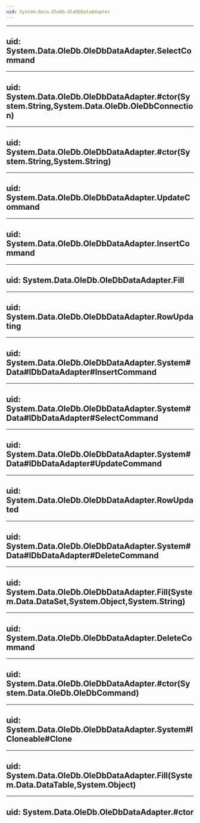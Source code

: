```yaml
---
uid: System.Data.OleDb.OleDbDataAdapter
---
```


---
uid: System.Data.OleDb.OleDbDataAdapter.SelectCommand
---

---
uid: System.Data.OleDb.OleDbDataAdapter.#ctor(System.String,System.Data.OleDb.OleDbConnection)
---

---
uid: System.Data.OleDb.OleDbDataAdapter.#ctor(System.String,System.String)
---

---
uid: System.Data.OleDb.OleDbDataAdapter.UpdateCommand
---

---
uid: System.Data.OleDb.OleDbDataAdapter.InsertCommand
---

---
uid: System.Data.OleDb.OleDbDataAdapter.Fill
---

---
uid: System.Data.OleDb.OleDbDataAdapter.RowUpdating
---

---
uid: System.Data.OleDb.OleDbDataAdapter.System#Data#IDbDataAdapter#InsertCommand
---

---
uid: System.Data.OleDb.OleDbDataAdapter.System#Data#IDbDataAdapter#SelectCommand
---

---
uid: System.Data.OleDb.OleDbDataAdapter.System#Data#IDbDataAdapter#UpdateCommand
---

---
uid: System.Data.OleDb.OleDbDataAdapter.RowUpdated
---

---
uid: System.Data.OleDb.OleDbDataAdapter.System#Data#IDbDataAdapter#DeleteCommand
---

---
uid: System.Data.OleDb.OleDbDataAdapter.Fill(System.Data.DataSet,System.Object,System.String)
---

---
uid: System.Data.OleDb.OleDbDataAdapter.DeleteCommand
---

---
uid: System.Data.OleDb.OleDbDataAdapter.#ctor(System.Data.OleDb.OleDbCommand)
---

---
uid: System.Data.OleDb.OleDbDataAdapter.System#ICloneable#Clone
---

---
uid: System.Data.OleDb.OleDbDataAdapter.Fill(System.Data.DataTable,System.Object)
---

---
uid: System.Data.OleDb.OleDbDataAdapter.#ctor
---
